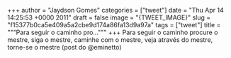 
+++
author = "Jaydson Gomes"
categories = ["tweet"]
date = "Thu Apr 14 14:25:53 +0000 2011"
draft = false
image = "{TWEET_IMAGE}"
slug = "f15377b0ca5e409a5a2cbe9d174a86fa13d9a97a"
tags = ["tweet"]
title = """Para seguir o caminho pro..."""
+++
Para seguir o caminho procure o mestre, siga o mestre, caminhe com o mestre, veja através do mestre, torne-se o mestre (post do @eminetto)
